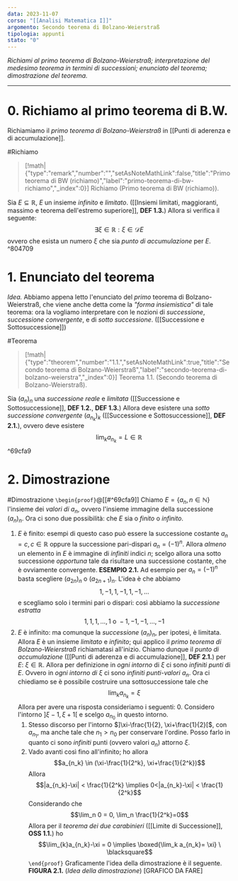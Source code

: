 ```yaml
---
data: 2023-11-07
corso: "[[Analisi Matematica I]]"
argomento: Secondo teorema di Bolzano-Weierstraß
tipologia: appunti
stato: "0"
---
```

*Richiami al primo teorema di Bolzano-Weierstraß; interpretazione del medesimo teorema in termini di successioni; enunciato del teorema; dimostrazione del teorema.*
- - -
# 0. Richiamo al primo teorema di B.W.
Richiamiamo il *primo teorema di Bolzano-Weierstraß* in [[Punti di aderenza e di accumulazione]].

#Richiamo
> [!math|{"type":"remark","number":"","setAsNoteMathLink":false,"title":"Primo teorema di BW (richiamo)","label":"primo-teorema-di-bw-richiamo","_index":0}] Richiamo (Primo teorema di BW (richiamo)).
>  
Sia $E \subseteq \mathbb{R}$, $E$ un insieme *infinito* e *limitato*. ([[Insiemi limitati, maggioranti, massimo e teorema dell'estremo superiore]], **DEF 1.3.**)
Allora si verifica il seguente: $$
\exists \xi \in \mathbb{R}: \xi \in \mathcal{D} E
$$ovvero che esista un numero $\xi$ che sia *punto di accumulazione* per $E$. 
^804709
# 1. Enunciato del teorema
*Idea.* Abbiamo appena letto l'enunciato del *primo* teorema di Bolzano-Weierstraß, che viene anche detta come la *"forma insiemistica"* di tale teorema: ora la vogliamo interpretare con le nozioni di *successione*, *successione convergente*, e di *sotto successione*. ([[Successione e Sottosuccessione]])

#Teorema 
> [!math|{"type":"theorem","number":"1.1.","setAsNoteMathLink":true,"title":"Secondo teorema di Bolzano-Weierstraß","label":"secondo-teorema-di-bolzano-weierstra","_index":0}] Teorema 1.1. (Secondo teorema di Bolzano-Weierstraß).
> 
Sia $(a_n)_n$ una *successione reale* e *limitata*  ([[Successione e Sottosuccessione]], **DEF 1.2.**, **DEF 1.3.**)
Allora deve esistere una *sotto successione convergente* $(a_{n_k})_k$ ([[Successione e Sottosuccessione]], **DEF 2.1.**), ovvero deve esistere $$\lim_k a_{n_k} = L \in \mathbb{R}$$
^69cfa9
# 2. Dimostrazione
#Dimostrazione 
`\begin{proof}`@[[#^69cfa9]]
Chiamo $E = \{a_n, n \in \mathbb{N}\}$ l'insieme dei *valori di* $a_n$, ovvero l'insieme immagine della successione $(a_n)_n$.
Ora ci sono due possibilità: che $E$ sia o *finito* o *infinito*. 
1. $E$ è finito: esempi di questo caso può essere la successione costante $a_n = c, c \in \mathbb{R}$ oppure la successione pari-dispari $a_n = (-1)^n$.
   Allora *almeno* un elemento in $E$ è immagine di *infiniti* indici $n$; scelgo allora una sotto successione *opportuna* tale da risultare una successione costante, che è ovviamente convergente. 
   **ESEMPIO 2.1.** Ad esempio per $a_n = (-1)^n$ basta scegliere $(a_{2n})_n$ o $(a_{2n+1})_n$. L'idea è che abbiamo $$1, -1, 1, -1, 1, -1, \ldots$$e scegliamo solo i termini pari o dispari: così abbiamo la *successione estratta* $$1, 1, 1, \ldots, 1 \text{ o }-1, -1, -1, \ldots, -1$$
2. $E$ è infinito: ma comunque la *successione* $(a_n)_n$, per ipotesi, è limitata. Allora $E$ è un insieme *limitato* e *infinito*; qui applico il *primo teorema di Bolzano-Weierstraß* richiamatasi all'inizio. Chiamo dunque il *punto di accumulazione* ([[Punti di aderenza e di accumulazione]], **DEF 2.1.**) per $E$: $\xi \in \mathbb{R}$.
   Allora per definizione in *ogni intorno* di $\xi$ ci sono *infiniti punti* di $E$.
   Ovvero in *ogni intorno di* $\xi$ ci sono *infiniti punti-valori* $a_n$. 
   Ora ci chiediamo se è possibile costruire una sottosuccessione tale che $$\lim_k a_{n_k} = \xi$$
   Allora per avere una risposta consideriamo i seguenti: 
   0. Considero l'intorno $]\xi -1, \xi +1[$ e scelgo $a_{n_0}$ in questo intorno.
   1. Stesso discorso per l'intorno $]\xi-\frac{1}{2}, \xi+\frac{1}{2}[$, con $a_{n_1}$, ma anche tale che $n_1 > n_0$ per conservare l'ordine. Posso farlo in quanto ci sono *infiniti* punti (ovvero valori $a_n$) attorno $\xi$.
   2. Vado avanti così fino all'infinito; ho allora $$a_{n_k} \in (\xi-\frac{1}{2^k}, \xi+\frac{1}{2^k})$$Allora $$|a_{n_k}-\xi| < \frac{1}{2^k} \implies 0<|a_{n_k}-\xi| < \frac{1}{2^k}$$Considerando che $$\lim_n 0 = 0, \lim_n \frac{1}{2^k}=0$$Allora per il *teorema dei due carabinieri* ([[Limite di Successione]], **OSS 1.1.**) ho $$\lim_{k}a_{n_k}-\xi = 0 \implies \boxed{\lim_k a_{n_k}= \xi} \ \blacksquare$$
`\end{proof}`
Graficamente l'idea della dimostrazione è il seguente.
**FIGURA 2.1.** (*Idea della dimostrazione*)
[GRAFICO DA FARE]

